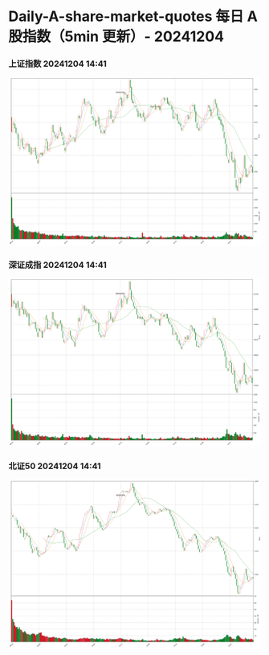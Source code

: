 
# Daily-A-share-market-quotes 每日 A 股指数（5min 更新）- 20241204

### 上证指数 20241204 14:41
![](./fig/2024/12/20241204-sh000001.png)

### 深证成指 20241204 14:41
![](./fig/2024/12/20241204-sz399001.png)

### 北证50 20241204 14:41
![](./fig/2024/12/20241204-bj899050.png)
